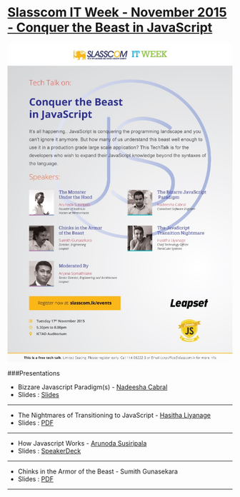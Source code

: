 [Slasscom IT Week - November 2015 - Conquer the Beast in JavaScript](http://j.mp/1MRZ8Xz)
==================

![itweek](https://raw.githubusercontent.com/CMBJS/Meetups/master/Nov%20-%202015/itweek.jpg)

###Presentations


* Bizzare Javascript Paradigm(s) - [Nadeesha Cabral](https://twitter.com/ncthis)
* Slides : [Slides](http://slides.com/nadeeshacabral/deck-5#/)

----

* The Nightmares of Transitioning to JavaScript  - [Hasitha Liyanage](https://twitter.com/h_liyan)
* Slides : [PDF](https://raw.githubusercontent.com/CMBJS/Meetups/master/Nov%20-%202015/2015-11-17-SLASCOM-JavaScript.pdf)

----
* How Javascript Works - [Arunoda Susiripala](https://twitter.com/arunoda)
* Slides : [SpeakerDeck](https://speakerdeck.com/arunoda/how-javascript-works)

----

* Chinks in the Armor of the Beast - Sumith Gunasekara
* Slides : [PDF](https://raw.githubusercontent.com/CMBJS/Meetups/master/Nov%20-%202015/Sumith-Presentation.pdf)

----



